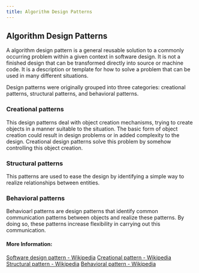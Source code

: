 ```yaml
---
title: Algorithm Design Patterns
---
```

## Algorithm Design Patterns

A algorithm design pattern is a general reusable solution to a commonly occurring problem within a given context in software design. It is not a finished design that can be transformed directly into source or machine code. It is a description or template for how to solve a problem that can be used in many different situations.

Design patterns were originally grouped into three categories: creational patterns, structural patterns, and behavioral patterns.

### Creational patterns

This design patterns deal with object creation mechanisms, trying to create objects in a manner suitable to the situation. The basic form of object creation could result in design problems or in added complexity to the design. Creational design patterns solve this problem by somehow controlling this object creation.

### Structural patterns

This patterns are used to ease the design by identifying a simple way to realize relationships between entities.

### Behavioral patterns

Behavioarl patterns are design patterns that identify common communication patterns between objects and realize these patterns. By doing so, these patterns increase flexibility in carrying out this communication.


#### More Information:
[Software design pattern - Wikipedia](https://en.wikipedia.org/wiki/Software_design_pattern)
[Creational pattern - Wikipedia](https://en.wikipedia.org/wiki/Creational_pattern)
[Structural pattern - Wikipedia](https://en.wikipedia.org/wiki/Structural_pattern)
[Behavioral pattern - Wikipedia](https://en.wikipedia.org/wiki/Behavioral_pattern)


